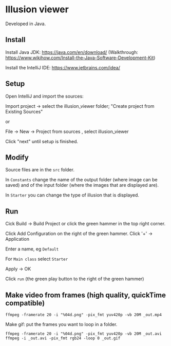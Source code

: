 # Illusion viewer

Developed in Java.

## Install


Install Java JDK: https://java.com/en/download/
(Walkthrough: https://www.wikihow.com/Install-the-Java-Software-Development-Kit)

Install the IntelliJ IDE: https://www.jetbrains.com/idea/

## Setup

Open IntelliJ and import the sources: 

Import project -> select the illusion_viewer folder; "Create project from Existing Sources"

or 

File -> New -> Project from sources , select illusion_viewer

Click "next" until setup is finished.

## Modify

Source files are in the `src` folder.

In `Constants` change the name of the output folder (where image can be saved) and of the input folder (where the images that are displayed are).

In `Starter` you can change the type of illusion that is displayed.


## Run

Cick Build -> Build Project or click the green hammer in the top right corner.


Click Add Configuration on the right of the green hammer. Click '+' -> Application

Enter a name, eg `Default`

For `Main class` select `Starter`

Apply -> OK

Click `run` (the green play button to the right of the green hammer)

## Make video from frames (high quality, quickTime compatible)

`ffmpeg -framerate 20 -i "%04d.png" -pix_fmt yuv420p -vb 20M _out.mp4`

Make gif: put the frames you want to loop in a folder.

```
ffmpeg -framerate 20 -i "%04d.png" -pix_fmt yuv420p -vb 20M _out.avi
ffmpeg -i _out.avi -pix_fmt rgb24 -loop 0 _out.gif
```


